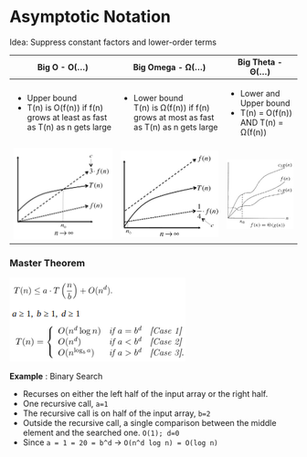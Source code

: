 # Asymptotic Notation

Idea: Suppress constant factors and lower-order terms

| Big O - O(…)                                                                                                 | Big Omega - Ω(…)                                                                                        | Big Theta - Θ(…)                                                                  |
| ------------------------------------------------------------------------------------------------------------ | ------------------------------------------------------------------------------------------------------- | --------------------------------------------------------------------------------- |
| <ul><li>Upper bound</li><li>T(n) is O(f(n)) if f(n) grows at least as fast as T(n) as n gets large</li></ul> | <ul><li>Lower bound</li>T(n) is Ω(f(n)) if f(n) grows at most as fast as T(n) as n gets large</li></ul> | <ul><li>Lower and Upper bound</li><li>T(n) = O(f(n)) AND T(n) = Ω(f(n))</li></ul> |
| ![](images/big_o.png)                                                                                        | ![](images/big_omega.png)                                                                               | ![](images/big_theta.png)                                                         |

### Master Theorem

![](images/master_theorem.png)

**Example** : Binary Search

- Recurses on either the left half of the input array or the right half.
- One recursive call, `a=1`
- The recursive call is on half of the input array, `b=2`
- Outside the recursive call, a single comparison between the middle element and the searched one. `O(1); d=0`
- Since `a = 1 = 20 = b^d` -> `O(n^d log n) = O(log n)`
